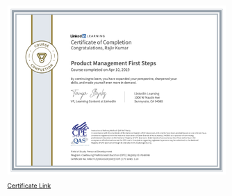 ![GettingAndCleaningData](../cert/ProductManagementFirstSteps.png)

<a href="https://www.linkedin.com/learning/certificates/ec3c32be9614ed01e71a856eabc9ffe848a66d4b271ffe58e26e74597fa80a30?trk=backfilled_certificate" target="_blank" rel="noopener noreferrer">Certificate Link</a>